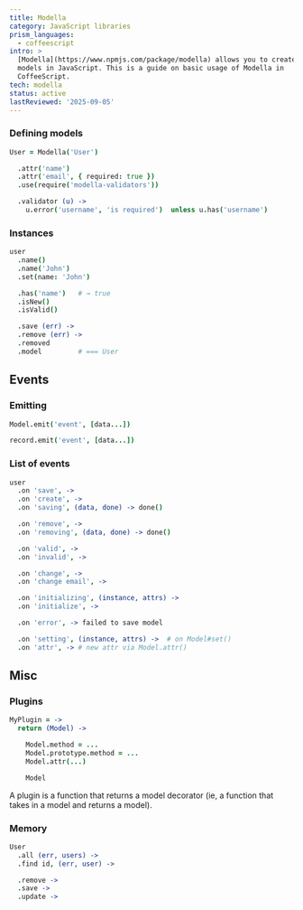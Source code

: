 ```yaml
---
title: Modella
category: JavaScript libraries
prism_languages:
  - coffeescript
intro: >
  [Modella](https://www.npmjs.com/package/modella) allows you to create simple
  models in JavaScript. This is a guide on basic usage of Modella in
  CoffeeScript.
tech: modella
status: active
lastReviewed: '2025-09-05'
---
```


### Defining models

```coffeescript
User = Modella('User')
```

```coffeescript
  .attr('name')
  .attr('email', { required: true })
  .use(require('modella-validators'))
```

```coffeescript
  .validator (u) ->
    u.error('username', 'is required')  unless u.has('username')
```

### Instances

```coffeescript
user
  .name()
  .name('John')
  .set(name: 'John')
```

```coffeescript
  .has('name')   # → true
  .isNew()
  .isValid()
```

```coffeescript
  .save (err) ->
  .remove (err) ->
  .removed
  .model         # === User
```

## Events

### Emitting

```coffeescript
Model.emit('event', [data...])
```

```coffeescript
record.emit('event', [data...])
```

### List of events

```coffeescript
user
  .on 'save', ->
  .on 'create', ->
  .on 'saving', (data, done) -> done()
```

```coffeescript
  .on 'remove', ->
  .on 'removing', (data, done) -> done()
```

```coffeescript
  .on 'valid', ->
  .on 'invalid', ->
```

```coffeescript
  .on 'change', ->
  .on 'change email', ->
```

```coffeescript
  .on 'initializing', (instance, attrs) ->
  .on 'initialize', ->
```

```coffeescript
  .on 'error', -> failed to save model
```

```coffeescript
  .on 'setting', (instance, attrs) ->  # on Model#set()
  .on 'attr', -> # new attr via Model.attr()
```

## Misc

### Plugins

```coffeescript
MyPlugin = ->
  return (Model) ->

    Model.method = ...
    Model.prototype.method = ...
    Model.attr(...)

    Model
```

A plugin is a function that returns a model decorator (ie, a function that takes in a model and returns a model).

### Memory

```coffeescript
User
  .all (err, users) ->
  .find id, (err, user) ->
```

```coffeescript
  .remove ->
  .save ->
  .update ->
```
